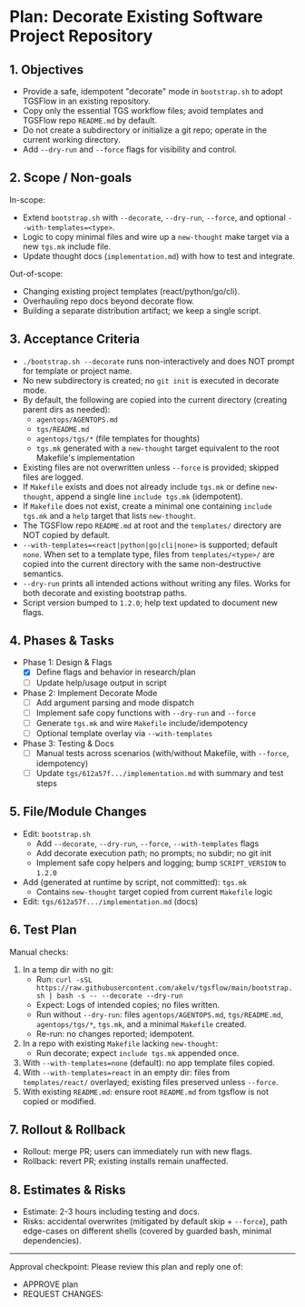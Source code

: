 # Plan: Decorate Existing Software Project Repository

## 1. Objectives
- Provide a safe, idempotent "decorate" mode in `bootstrap.sh` to adopt TGSFlow in an existing repository.
- Copy only the essential TGS workflow files; avoid templates and TGSFlow repo `README.md` by default.
- Do not create a subdirectory or initialize a git repo; operate in the current working directory.
- Add `--dry-run` and `--force` flags for visibility and control.

## 2. Scope / Non-goals
In-scope:
- Extend `bootstrap.sh` with `--decorate`, `--dry-run`, `--force`, and optional `--with-templates=<type>`.
- Logic to copy minimal files and wire up a `new-thought` make target via a new `tgs.mk` include file.
- Update thought docs (`implementation.md`) with how to test and integrate.

Out-of-scope:
- Changing existing project templates (react/python/go/cli).
- Overhauling repo docs beyond decorate flow.
- Building a separate distribution artifact; we keep a single script.

## 3. Acceptance Criteria
- `./bootstrap.sh --decorate` runs non-interactively and does NOT prompt for template or project name.
- No new subdirectory is created; no `git init` is executed in decorate mode.
- By default, the following are copied into the current directory (creating parent dirs as needed):
  - `agentops/AGENTOPS.md`
  - `tgs/README.md`
  - `agentops/tgs/*` (file templates for thoughts)
  - `tgs.mk` generated with a `new-thought` target equivalent to the root Makefile's implementation
- Existing files are not overwritten unless `--force` is provided; skipped files are logged.
- If `Makefile` exists and does not already include `tgs.mk` or define `new-thought`, append a single line `include tgs.mk` (idempotent).
- If `Makefile` does not exist, create a minimal one containing `include tgs.mk` and a `help` target that lists `new-thought`.
- The TGSFlow repo `README.md` at root and the `templates/` directory are NOT copied by default.
- `--with-templates=<react|python|go|cli|none>` is supported; default `none`. When set to a template type, files from `templates/<type>/` are copied into the current directory with the same non-destructive semantics.
- `--dry-run` prints all intended actions without writing any files. Works for both decorate and existing bootstrap paths.
- Script version bumped to `1.2.0`; help text updated to document new flags.

## 4. Phases & Tasks
- Phase 1: Design & Flags
  - [x] Define flags and behavior in research/plan
  - [ ] Update help/usage output in script
- Phase 2: Implement Decorate Mode
  - [ ] Add argument parsing and mode dispatch
  - [ ] Implement safe copy functions with `--dry-run` and `--force`
  - [ ] Generate `tgs.mk` and wire `Makefile` include/idempotency
  - [ ] Optional template overlay via `--with-templates`
- Phase 3: Testing & Docs
  - [ ] Manual tests across scenarios (with/without Makefile, with `--force`, idempotency)
  - [ ] Update `tgs/612a57f.../implementation.md` with summary and test steps

## 5. File/Module Changes
- Edit: `bootstrap.sh`
  - Add `--decorate`, `--dry-run`, `--force`, `--with-templates` flags
  - Add decorate execution path; no prompts; no subdir; no git init
  - Implement safe copy helpers and logging; bump `SCRIPT_VERSION` to `1.2.0`
- Add (generated at runtime by script, not committed): `tgs.mk`
  - Contains `new-thought` target copied from current `Makefile` logic
- Edit: `tgs/612a57f.../implementation.md` (docs)

## 6. Test Plan
Manual checks:
1) In a temp dir with no git:
   - Run: `curl -sSL https://raw.githubusercontent.com/akelv/tgsflow/main/bootstrap.sh | bash -s -- --decorate --dry-run`
   - Expect: Logs of intended copies; no files written.
   - Run without `--dry-run`: files `agentops/AGENTOPS.md`, `tgs/README.md`, `agentops/tgs/*`, `tgs.mk`, and a minimal `Makefile` created.
   - Re-run: no changes reported; idempotent.
2) In a repo with existing `Makefile` lacking `new-thought`:
   - Run decorate; expect `include tgs.mk` appended once.
3) With `--with-templates=none` (default): no app template files copied.
4) With `--with-templates=react` in an empty dir: files from `templates/react/` overlayed; existing files preserved unless `--force`.
5) With existing `README.md`: ensure root `README.md` from tgsflow is not copied or modified.

## 7. Rollout & Rollback
- Rollout: merge PR; users can immediately run with new flags.
- Rollback: revert PR; existing installs remain unaffected.

## 8. Estimates & Risks
- Estimate: 2-3 hours including testing and docs.
- Risks: accidental overwrites (mitigated by default skip + `--force`), path edge-cases on different shells (covered by guarded bash, minimal dependencies).

---
Approval checkpoint: Please review this plan and reply one of:
- APPROVE plan
- REQUEST CHANGES: <notes>
